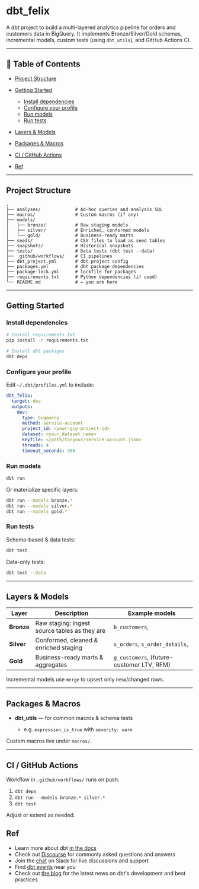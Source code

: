 # dbt\_felix

A dbt project to build a multi-layered analytics pipeline for orders and customers data in BigQuery.
It implements Bronze/Silver/Gold schemas, incremental models, custom tests (using `dbt_utils`), and GitHub Actions CI.

---

## 📖 Table of Contents

* [Project Structure](#project-structure)
* [Getting Started](#getting-started)

  * [Install dependencies](#install-dependencies)
  * [Configure your profile](#configure-your-profile)
  * [Run models](#run-models)
  * [Run tests](#run-tests)
* [Layers & Models](#layers--models)
* [Packages & Macros](#packages--macros)
* [CI / GitHub Actions](#ci--github-actions)
* [Ref](#ref)

---

## Project Structure

```
.
├── analyses/             # Ad-hoc queries and analysis SQL
├── macros/               # Custom macros (if any)
├── models/
│   ├── bronze/           # Raw staging models
│   ├── silver/           # Enriched, conformed models
│   └── gold/             # Business-ready marts
├── seeds/                # CSV files to load as seed tables
├── snapshots/            # Historical snapshots
├── tests/                # Data tests (dbt test --data)
├── .github/workflows/    # CI pipelines
├── dbt_project.yml       # dbt project config
├── packages.yml          # dbt package dependencies
├── package-lock.yml      # lockfile for packages
├── requirements.txt      # Python dependencies (if used)
└── README.md             # ← you are here
```

---

## Getting Started

### Install dependencies

```bash
# Install requirements.txt
pip install -r requirements.txt

# Install dbt packages
dbt deps
```

### Configure your profile

Edit `~/.dbt/profiles.yml` to include:

```yaml
dbt_felix:
  target: dev
  outputs:
    dev:
      type: bigquery
      method: service-account
      project_id: <your-gcp-project-id>
      dataset: <your_dataset_name>
      keyfile: </path/to/your/service-account.json>
      threads: 4
      timeout_seconds: 300
```

### Run models

```bash
dbt run
```

Or materialize specific layers:

```bash
dbt run --models bronze.*
dbt run --models silver.*
dbt run --models gold.*
```

### Run tests

Schema-based & data tests:

```bash
dbt test
```

Data-only tests:

```bash
dbt test --data
```

---

## Layers & Models

| Layer      | Description                                   | Example models                                |
| ---------- | --------------------------------------------- | --------------------------------------------- |
| **Bronze** | Raw staging: ingest source tables as they are | `b_customers`,                                |
| **Silver** | Conformed, cleaned & enriched staging         | `s_orders`, `s_order_details`,                |
| **Gold**   | Business-ready marts & aggregates             | `g_customers`, (future-customer LTV, RFM)     |

Incremental models use `merge` to upsert only new/changed rows.

---

## Packages & Macros

* **dbt\_utils** — for common macros & schema tests

  * e.g. `expression_is_true` with `severity: warn`

Custom macros live under `macros/`.

---

## CI / GitHub Actions

Workflow in `.github/workflows/` runs on push:

1. `dbt deps`
2. `dbt run --models bronze.* silver.*`
3. `dbt test`

Adjust or extend as needed.



## Ref
- Learn more about dbt [in the docs](https://docs.getdbt.com/docs/introduction)
- Check out [Discourse](https://discourse.getdbt.com/) for commonly asked questions and answers
- Join the [chat](https://community.getdbt.com/) on Slack for live discussions and support
- Find [dbt events](https://events.getdbt.com) near you
- Check out [the blog](https://blog.getdbt.com/) for the latest news on dbt's development and best practices

